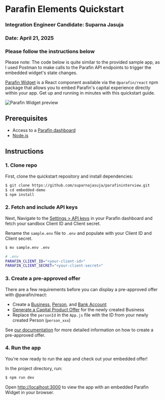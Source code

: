 # Parafin Elements Quickstart
### Integration Engineer Candidate: Suparna Jasuja
### Date: April 21, 2025
### Please follow the instructions below

Please note: The code below is quite similar to the provided sample app, as I used Postman to make calls to the Parafin API endpoints to trigger the embedded widget's state changes. 

[Parafin Widget](https://docs.parafin.com/capital/present-offers/embedded/reference) is a React component available via the `@parafin/react` npm package that allows you to embed Parafin's capital experience directly within your app. Get up and running in minutes with this quickstart guide.

![Parafin Widget preview](/img/elements-preview.gif)

## Prerequisites

- Access to a [Parafin dashboard](https://dashboard.parafin.com)
- [Node.js](https://nodejs.org/en/)

## Instructions

### 1. Clone repo

First, clone the quickstart repository and install dependencies:

```bash
$ git clone https://github.com/suparnajasuja/parafininterview.git
$ cd embedded-demo
$ npm install
```

### 2. Fetch and include API keys

Next, Navigate to the [Settings > API keys](https://dashboard.parafin.com/settings/api-keys) in your Parafin dashboard and fetch your sandbox Client ID and Client secret.

Rename the `sample.env` file to `.env` and populate with your Client ID and Client secret.

```bash
$ mv sample.env .env
```

```bash
# .env
PARAFIN_CLIENT_ID="<your-client-id>"
PARAFIN_CLIENT_SECRET="<your-client-secret>"
```

### 3. Create a pre-approved offer

There are a few requirements before you can display a pre-approved offer with @parafin/react:

- Create a [Business](https://docs.parafin.com/capital/share-data/methods/api#2-create-a-business), [Person](https://docs.parafin.com/capital/share-data/methods/api#3-create-a-person), and [Bank Account](https://docs.parafin.com/capital/share-data/methods/api#4-create-a-bank-account)
- [Generate a Capital Product Offer](https://docs.parafin.com/api#tag/Sandbox/operation/Generate%20Capital%20Product%20Offer) for the newly created Business
- Replace the `personId` in the `App.js` file with the ID from your newly created Person (`person_xxx`)

See [our documentation](https://docs.parafin.com/capital/present-offers/embedded/) for more detailed information on how to create a pre-approved offer.

### 4. Run the app

You're now ready to run the app and check out your embedded offer!

In the project directory, run:

```bash
$ npm run dev
```

Open [http://localhost:3000](http://localhost:3000) to view the app with an embedded Parafin Widget in your browser.

